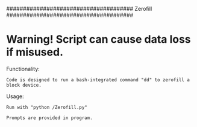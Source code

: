 ######################################
               Zerofill
######################################

<h1><b>Warning! Script can cause data loss if misused.</b></h1>

Functionality:

	Code is designed to run a bash-integrated command "dd" to zerofill a block device.

Usage:

	Run with "python /Zerofill.py"

	Prompts are provided in program.
